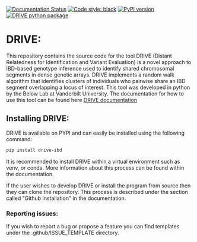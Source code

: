 [![Documentation Status](https://readthedocs.org/projects/drive-ibd/badge/?version=latest)](https://drive-ibd.readthedocs.io/en/latest/?badge=latest)
[![Code style: black](https://img.shields.io/badge/code%20style-black-000000.svg)](https://github.com/psf/black)
[![PyPI version](https://badge.fury.io/py/drive-ibd.svg)](https://badge.fury.io/py/drive-ibd)
[![DRIVE python package](https://github.com/belowlab/drive/actions/workflows/python-app.yml/badge.svg)](https://github.com/belowlab/drive/actions/workflows/python-app.yml)

# DRIVE:

This repository contains the source code for the tool DRIVE (Distant Relatedness for Identification and Variant Evaluation) is a novel approach to IBD-based genotype inference used to identify shared chromosomal segments in dense genetic arrays. DRIVE implements a random walk algorithm that identifies clusters of individuals who pairwise share an IBD segment overlapping a locus of interest. This tool was developed in python by the Below Lab at Vanderbilt University. The documentation for how to use this tool can be found here [DRIVE documentation](https://drive-ibd.readthedocs.io/en/latest/)

## Installing DRIVE:
DRIVE is available on PYPI and can easily be installed using the following command:

```bash
pip install drive-ibd
```
It is recommended to install DRIVE within a virtual environment such as venv, or conda. More information about this process can be found within the documentation.

If the user wishes to develop DRIVE or install the program from source then they can clone the repository. This process is described under the section called "Github Installation" in the documentation.

### Reporting issues:
If you wish to report a bug or propose a feature you can find templates under the .github/ISSUE_TEMPLATE directory.

